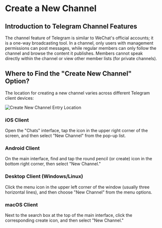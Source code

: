 # Create a New Channel

## Introduction to Telegram Channel Features

The channel feature of Telegram is similar to WeChat's official accounts; it is a one-way broadcasting tool. In a channel, only users with management permissions can post messages, while regular members can only follow the channel and browse the content it publishes. Members cannot speak directly within the channel or view other member lists (for private channels).

## Where to Find the "Create New Channel" Option?

The location for creating a new channel varies across different Telegram client devices:

![Create New Channel Entry Location](/markdown/img-1.jpeg)

### iOS Client
Open the "Chats" interface, tap the icon in the upper right corner of the screen, and then select "New Channel" from the pop-up list.

### Android Client
On the main interface, find and tap the round pencil (or create) icon in the bottom right corner, then select "New Channel."

### Desktop Client (Windows/Linux)
Click the menu icon in the upper left corner of the window (usually three horizontal lines), and then choose "New Channel" from the menu options.

### macOS Client
Next to the search box at the top of the main interface, click the corresponding create icon, and then select "New Channel."